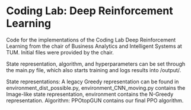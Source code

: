 # Coding Lab: Deep Reinforcement Learning
Code for the implementations of the Coding Lab Deep Reinforcement Learning from the chair of Business Analytics and Intelligent Systems at TUM.
Initial files were provided by the chair.

State representation, algorithm, and hyperparameters can be set through the main.py file, which also starts training and logs results into /output/.

State representations: A legacy Greedy representation can be found in environment_dist_possible.py, environment_CNN_moving.py contains the Image-like state representation, environment contains the N-Greedy representation.
Algorithm: PPOtopGUN contains our final PPO algorithm.
